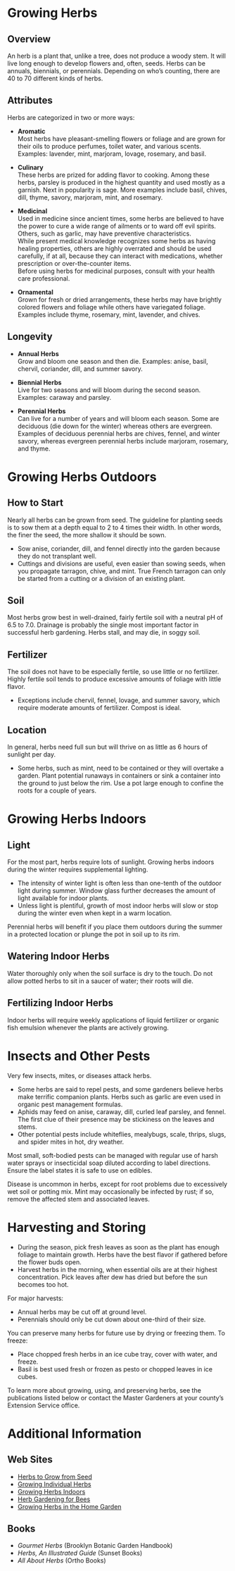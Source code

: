 # Growing Herbs

## Overview

An herb is a plant that, unlike a tree, does not produce a woody stem. It will live long enough to develop flowers and, often, seeds. Herbs can be annuals, biennials, or perennials. Depending on who’s counting, there are 40 to 70 different kinds of herbs.

## Attributes

Herbs are categorized in two or more ways:

- **Aromatic**  
  Most herbs have pleasant-smelling flowers or foliage and are grown for their oils to produce perfumes, toilet water, and various scents. Examples: lavender, mint, marjoram, lovage, rosemary, and basil.

- **Culinary**  
  These herbs are prized for adding flavor to cooking. Among these herbs, parsley is produced in the highest quantity and used mostly as a garnish. Next in popularity is sage. More examples include basil, chives, dill, thyme, savory, marjoram, mint, and rosemary.

- **Medicinal**  
  Used in medicine since ancient times, some herbs are believed to have the power to cure a wide range of ailments or to ward off evil spirits. Others, such as garlic, may have preventive characteristics.  
  While present medical knowledge recognizes some herbs as having healing properties, others are highly overrated and should be used carefully, if at all, because they can interact with medications, whether prescription or over-the-counter items.  
  Before using herbs for medicinal purposes, consult with your health care professional.

- **Ornamental**  
  Grown for fresh or dried arrangements, these herbs may have brightly colored flowers and foliage while others have variegated foliage. Examples include thyme, rosemary, mint, lavender, and chives.

## Longevity

- **Annual Herbs**  
  Grow and bloom one season and then die. Examples: anise, basil, chervil, coriander, dill, and summer savory.

- **Biennial Herbs**  
  Live for two seasons and will bloom during the second season. Examples: caraway and parsley.

- **Perennial Herbs**  
  Can live for a number of years and will bloom each season. Some are deciduous (die down for the winter) whereas others are evergreen. Examples of deciduous perennial herbs are chives, fennel, and winter savory, whereas evergreen perennial herbs include marjoram, rosemary, and thyme.

# Growing Herbs Outdoors

## How to Start

Nearly all herbs can be grown from seed. The guideline for planting seeds is to sow them at a depth equal to 2 to 4 times their width. In other words, the finer the seed, the more shallow it should be sown.

- Sow anise, coriander, dill, and fennel directly into the garden because they do not transplant well.
- Cuttings and divisions are useful, even easier than sowing seeds, when you propagate tarragon, chive, and mint. True French tarragon can only be started from a cutting or a division of an existing plant.

## Soil

Most herbs grow best in well-drained, fairly fertile soil with a neutral pH of 6.5 to 7.0. Drainage is probably the single most important factor in successful herb gardening. Herbs stall, and may die, in soggy soil.

## Fertilizer

The soil does not have to be especially fertile, so use little or no fertilizer. Highly fertile soil tends to produce excessive amounts of foliage with little flavor.

- Exceptions include chervil, fennel, lovage, and summer savory, which require moderate amounts of fertilizer. Compost is ideal.

## Location

In general, herbs need full sun but will thrive on as little as 6 hours of sunlight per day.

- Some herbs, such as mint, need to be contained or they will overtake a garden. Plant potential runaways in containers or sink a container into the ground to just below the rim. Use a pot large enough to confine the roots for a couple of years.

# Growing Herbs Indoors

## Light

For the most part, herbs require lots of sunlight. Growing herbs indoors during the winter requires supplemental lighting.

- The intensity of winter light is often less than one-tenth of the outdoor light during summer. Window glass further decreases the amount of light available for indoor plants.
- Unless light is plentiful, growth of most indoor herbs will slow or stop during the winter even when kept in a warm location.

Perennial herbs will benefit if you place them outdoors during the summer in a protected location or plunge the pot in soil up to its rim.

## Watering Indoor Herbs

Water thoroughly only when the soil surface is dry to the touch. Do not allow potted herbs to sit in a saucer of water; their roots will die.

## Fertilizing Indoor Herbs

Indoor herbs will require weekly applications of liquid fertilizer or organic fish emulsion whenever the plants are actively growing.

# Insects and Other Pests

Very few insects, mites, or diseases attack herbs.

- Some herbs are said to repel pests, and some gardeners believe herbs make terrific companion plants. Herbs such as garlic are even used in organic pest management formulas.
- Aphids may feed on anise, caraway, dill, curled leaf parsley, and fennel. The first clue of their presence may be stickiness on the leaves and stems.
- Other potential pests include whiteflies, mealybugs, scale, thrips, slugs, and spider mites in hot, dry weather.

Most small, soft-bodied pests can be managed with regular use of harsh water sprays or insecticidal soap diluted according to label directions. Ensure the label states it is safe to use on edibles.

Disease is uncommon in herbs, except for root problems due to excessively wet soil or potting mix. Mint may occasionally be infected by rust; if so, remove the affected stem and associated leaves.

# Harvesting and Storing

- During the season, pick fresh leaves as soon as the plant has enough foliage to maintain growth. Herbs have the best flavor if gathered before the flower buds open.
- Harvest herbs in the morning, when essential oils are at their highest concentration. Pick leaves after dew has dried but before the sun becomes too hot.

For major harvests:

- Annual herbs may be cut off at ground level.
- Perennials should only be cut down about one-third of their size.

You can preserve many herbs for future use by drying or freezing them. To freeze:

- Place chopped fresh herbs in an ice cube tray, cover with water, and freeze.
- Basil is best used fresh or frozen as pesto or chopped leaves in ice cubes.

To learn more about growing, using, and preserving herbs, see the publications listed below or contact the Master Gardeners at your county’s Extension Service office.

# Additional Information

## Web Sites

- [Herbs to Grow from Seed](http://www.backyardgardener.com/herb/)
- [Growing Individual Herbs](http://www.pioneerthinking.com/growingherbs.html)
- [Growing Herbs Indoors](http://www.doityourself.com/vegetables/growingherbsindoors.html)
- [Herb Gardening for Bees](http://altnature.com/library/herb.htm)
- [Growing Herbs in the Home Garden](http://www.wvu.edu/~agexten/hortcult/herbs/ne208hrb.htm)

## Books

- *Gourmet Herbs* (Brooklyn Botanic Garden Handbook)
- *Herbs, An Illustrated Guide* (Sunset Books)
- *All About Herbs* (Ortho Books)
